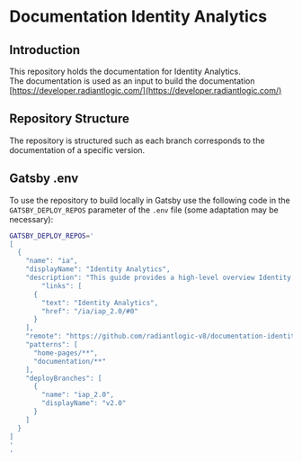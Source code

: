 # Documentation Identity Analytics

## Introduction

This repository holds the documentation for Identity Analytics.  
The documentation is used as an input to build the documentation [https://developer.radiantlogic.com/](https://developer.radiantlogic.com/)

## Repository Structure

The repository is structured such as each branch corresponds to the documentation of a specific version.  

## Gatsby .env

To use the repository to build locally in Gatsby use the following code in the `GATSBY_DEPLOY_REPOS` parameter of the `.env` file (some adaptation may be necessary):

```sh
GATSBY_DEPLOY_REPOS='
[
  {
    "name": "ia",
    "displayName": "Identity Analytics",
    "description": "This guide provides a high-level overview Identity Analytics. This documentation includes the user guides and integration guides for Identity Analytics along with the different modules included.",
        "links": [
      {
        "text": "Identity Analytics",
        "href": "/ia/iap_2.0/#0"
      }
    ],
    "remote": "https://github.com/radiantlogic-v8/documentation-identity-analytics.git",
    "patterns": [
      "home-pages/**",
      "documentation/**"
    ],
    "deployBranches": [
      {
        "name": "iap_2.0",
        "displayName": "v2.0"
      }
    ]
  }
]
'
'
```
